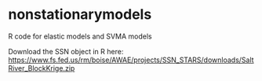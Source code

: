 # nonstationarymodels
R code for elastic models and SVMA models

Download the SSN object in R here:
https://www.fs.fed.us/rm/boise/AWAE/projects/SSN_STARS/downloads/SaltRiver_BlockKrige.zip

